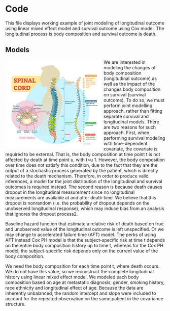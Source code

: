 
<!-- README.md is generated from README.Rmd. Please edit that file -->

# Code

<!-- badges: start -->
<!-- badges: end -->

This file displays working example of joint modeling of longitudinal
outcome using linear mixed effect model and survival outcome using Cox
model. The longitudinal process is body composition and survival outcome
is death.

## Models

<div class="img-float">

<img src="./man/figures/spine_image.jpeg"
style="float: left; margin: 5px; width: 300px;" />

</div>

We are interested in modeling the changes of body composition
(longitudinal outcome) as well as the impact of the changes body
composition on survival (survival outcome). To do so, we must perform
joint modelling approach, rather than fitting separate survival and
longitudinal models. There are two reasons for such approach. First,
when performing survival modeling with time-dependent covariate, the
covariate is required to be external. That is, the body composition at
time point t is not affected by death at time point u, with t\>u 1.
However, the body composition over time does not satisfy this condition,
due to the fact that they are the output of a stochastic process
generated by the patient, which is directly related to the death
mechanism. Therefore, in order to produce valid inferences, a model for
the joint distribution of the longitudinal and survival outcomes is
required instead. The second reason is because death causes dropout in
the longitudinal measurement since no longitudinal measurements are
available at and after death time. We believe that this dropout is
nonrandom (i.e. the probability of dropout depends on the unobserved
longitudinal response), which may induce bias from an analysis that
ignores the dropout process2.

Baseline hazard function that estimate a relative risk of death based on
true and unobserved value of the longitudinal outcome is left
unspecified. Or we may change to accelerated failure time (AFT) model.
The perks of using AFT instead Cox PH model is that the subject-specific
risk at time t depends on the entire body composition history up to time
t, whereas for the Cox PH model, the subject-specific risk depends only
on the current value of the body composition.

We need the body composition for each time point t, where death occurs.
We do not have this value, so we reconstruct the complete longitudinal
history using linear mixed effect model. We modeled each body
composition based on age at metastatic diagnosis, gender, smoking
history, race ethnicity and longitudinal effect of age. Because the data
are inherently unbalanced, the random intercept and slope were included
to account for the repeated observation on the same patient in the
covariance structure.
